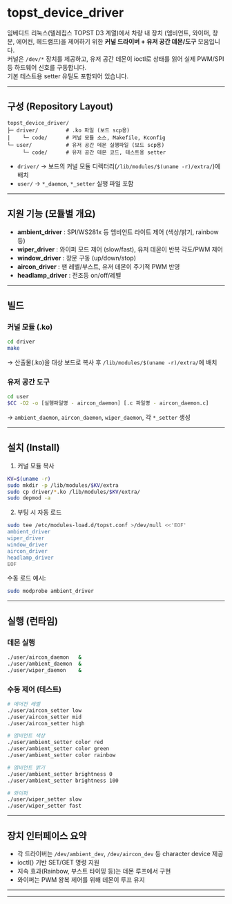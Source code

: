 # topst_device_driver

임베디드 리눅스(텔레칩스 TOPST D3 계열)에서 차량 내 장치 (엠비언트, 와이퍼, 창문, 에어컨, 헤드램프)을 제어하기 위한 **커널 드라이버 + 유저 공간 데몬/도구** 모음입니다.<br />
커널은 `/dev/*` 장치를 제공하고, 유저 공간 데몬이 ioctl로 상태를 읽어 실제 PWM/SPI 등 하드웨어 신호를 구동합니다.<br />
기본 테스트용 setter 유틸도 포함되어 있습니다.

---

## 구성 (Repository Layout)

```
topst_device_driver/
├─ driver/         # .ko 파일 (보드 scp용)
|    └─ code/      # 커널 모듈 소스, Makefile, Kconfig
└─ user/           # 유저 공간 데몬 실행파일 (보드 scp용)
     └─ code/      # 유저 공간 데몬 코드, 테스트용 setter
```

- `driver/` → 보드의 커널 모듈 디렉터리(`/lib/modules/$(uname -r)/extra/`)에 배치<br />
- `user/` → `*_daemon`, `*_setter` 실행 파일 포함

---

## 지원 기능 (모듈별 개요)

- **ambient_driver** : SPI/WS281x 등 엠비언트 라이트 제어 (색상/밝기, rainbow 등)<br />
- **wiper_driver** : 와이퍼 모드 제어 (slow/fast), 유저 데몬이 반복 각도/PWM 제어<br />
- **window_driver** : 창문 구동 (up/down/stop)<br />
- **aircon_driver** : 팬 레벨/부스트, 유저 데몬이 주기적 PWM 반영<br />
- **headlamp_driver** : 전조등 on/off/레벨<br />

---

## 빌드

### 커널 모듈 (.ko)
```bash
cd driver
make
```
→ 산출물(.ko)을 대상 보드로 복사 후 `/lib/modules/$(uname -r)/extra/`에 배치

### 유저 공간 도구
```bash
cd user
$CC -O2 -o [실행파일명 - aircon_daemon] [.c 파일명 - aircon_daemon.c]
```
→ `ambient_daemon`, `aircon_daemon`, `wiper_daemon`, 각 `*_setter` 생성

---

## 설치 (Install)

1) 커널 모듈 복사
```bash
KV=$(uname -r)
sudo mkdir -p /lib/modules/$KV/extra
sudo cp driver/*.ko /lib/modules/$KV/extra/
sudo depmod -a
```

2) 부팅 시 자동 로드
```bash
sudo tee /etc/modules-load.d/topst.conf >/dev/null <<'EOF'
ambient_driver
wiper_driver
window_driver
aircon_driver
headlamp_driver
EOF
```

수동 로드 예시:
```bash
sudo modprobe ambient_driver
```

---

## 실행 (런타임)

### 데몬 실행
```bash
./user/aircon_daemon   &
./user/ambient_daemon  &
./user/wiper_daemon    &
```

### 수동 제어 (테스트)
```bash
# 에어컨 레벨
./user/aircon_setter low
./user/aircon_setter mid
./user/aircon_setter high

# 엠비언트 색상
./user/ambient_setter color red
./user/ambient_setter color green
./user/ambient_setter color rainbow

# 엠비언트 밝기
./user/ambient_setter brightness 0
./user/ambient_setter brightness 100

# 와이퍼
./user/wiper_setter slow
./user/wiper_setter fast
```
---

## 장치 인터페이스 요약

- 각 드라이버는 `/dev/ambient_dev`, `/dev/aircon_dev` 등 character device 제공<br />
- ioctl() 기반 SET/GET 명령 지원<br />
- 지속 효과(Rainbow, 부스트 타이밍 등)는 데몬 루프에서 구현<br />
- 와이퍼는 PWM 왕복 제어를 위해 데몬이 루프 유지

---

---
